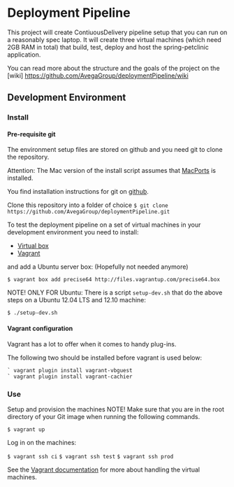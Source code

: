 Deployment Pipeline
===================
This project will create ContiuousDelivery pipeline setup that you can run on a reasonably spec laptop.
It will create three virtual machines (which need 2GB RAM in total) that build, test, deploy and host the spring-petclinic application.


You can read more about the structure and the goals of the project on the [wiki] https://github.com/AvegaGroup/deploymentPipeline/wiki


Development Environment
-----------------------

### Install ###

#### Pre-requisite git
The environment setup files are stored on github and you need git to clone the repository.

Attention: The Mac version of the install script assumes that [MacPorts](http://www.macports.org/) is installed.

You find installation instructions for git on [github](https://help.github.com/articles/set-up-git).

Clone this repository into a folder of choice
`$ git clone https://github.com/AvegaGroup/deploymentPipeline.git`

To test the deployment pipeline on a set of virtual machines in your development environment you need to install:

* [Virtual box](https://www.virtualbox.org/wiki/Downloads)
* [Vagrant](http://docs.vagrantup.com/v2/installation/index.html)


and add a Ubuntu server box: (Hopefully not needed anymore)

`$ vagrant box add precise64 http://files.vagrantup.com/precise64.box`

NOTE! ONLY FOR Ubuntu: There is a script `setup-dev.sh` that do the above steps on a Ubuntu 12.04 LTS and 12.10 machine:

`$ ./setup-dev.sh`

#### Vagrant configuration

Vagrant has a lot to offer when it comes to handy plug-ins.

The following two should be installed before vagrant is used below:

    ` vagrant plugin install vagrant-vbguest
    ` vagrant plugin install vagrant-cachier

### Use ###

Setup and provision the machines 
NOTE! Make sure that you are in the root directory of your Git image when running the following commands.

`$ vagrant up`

Log in on the machines:

`$ vagrant ssh ci`
`$ vagrant ssh test`
`$ vagrant ssh prod`

See the [Vagrant documentation](http://docs.vagrantup.com/v2/) for more about handling the virtual machines.
